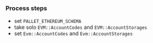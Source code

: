 ### Process steps
- set `PALLET_ETHEREUM_SCHEMA`
- take solo `EVM::AccountCodes` and `EVM::AccountStorages`
- set `Evm::AccountCodes` and `Evm::AccountStorages`
